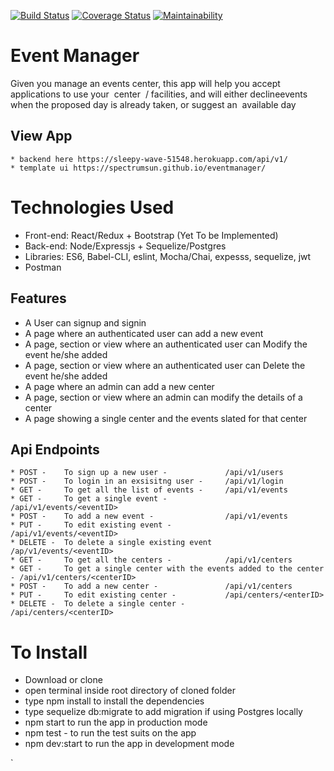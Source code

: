 [![Build Status](https://travis-ci.org/Spectrumsun/eventmanager.svg?branch=develop)](https://travis-ci.org/Spectrumsun/eventmanager)
[![Coverage Status](https://coveralls.io/repos/github/Spectrumsun/eventmanager/badge.svg?branch=develop)](https://coveralls.io/github/Spectrumsun/eventmanager?branch=develop)
[![Maintainability](https://api.codeclimate.com/v1/badges/f12b2146b1c46953b97a/maintainability)](https://codeclimate.com/github/Spectrumsun/eventmanager/maintainability)


# Event Manager
Given you manage​ ​an​ ​events​ ​center,​ ​this​ ​app​ ​will​ ​help​ ​you​ ​accept​ ​applications​ ​to​ ​use​ ​your​ ​
center  /​ ​facilities,​ ​and​ ​will​ ​either​ ​decline​ ​events​ ​when​ ​the​ ​proposed day is already taken,
or suggest an  available day 

## View App
    * backend here https://sleepy-wave-51548.herokuapp.com/api/v1/
    * template ui https://spectrumsun.github.io/eventmanager/
      


# Technologies Used
   * Front-end: React/Redux + Bootstrap (Yet To be Implemented)
   * Back-end: Node/Expressjs + Sequelize/Postgres
   * Libraries: ES6, Babel-CLI, eslint, Mocha/Chai, expesss, sequelize, jwt
   * Postman

## Features
   * A User can signup and signin 
   * A page where an authenticated user can add a new event
   * A page, section or view where an authenticated user can Modify the event he/she added
   * A page, section or view where an authenticated user can Delete the event he/she added
   * A page where an admin can add a new center
   * A page, section or view where an admin can modify the details of a center
   * A page showing  a single center and the events slated for that center


 ## Api Endpoints
    * POST -    To sign up a new user -             /api/v1/users
    * POST -    To login in an exsisitng user -     /api/v1/login
    * GET -     To get all the list of events -     /api/v1/events
    * GET -     To get a single event -             /api/v1/events/<eventID>
    * POST -    To add a new event -                /api/v1/events
    * PUT -     To edit existing event -            /api/v1/events/<eventID>
    * DELETE -  To delete a single existing event   /ap/v1/events/<eventID>
    * GET -     To get all the centers -            /api/v1/centers
    * GET -     To get a single center with the events added to the center - /api/v1/centers/<centerID>
    * POST -    To add a new center -               /api/v1/centers
    * PUT -     To edit existing center -           /api/centers/<enterID>
    * DELETE -  To delete a single center -         /api/centers/<centerID>

  

# To Install
* Download or clone 
* open terminal inside root directory of cloned folder
* type npm install to install the dependencies
* type sequelize db:migrate to add migration if using Postgres locally 
* npm start to run the app in production mode
* npm test - to run the test suits on the app
* npm dev:start to run the app in development mode



`
